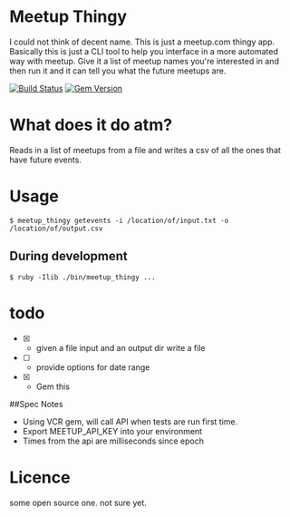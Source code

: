# Meetup Thingy
I could not think of decent name. This is just a meetup.com thingy app.
Basically this is just a CLI tool to help you interface in a more automated way with meetup.
Give it a list of meetup names you're interested in and then run it and it can tell you what the future meetups are.

[![Build Status](https://travis-ci.org/joesustaric/meetup-thingy.svg?branch=master)](https://travis-ci.org/joesustaric/meetup-thingy)
[![Gem Version](https://badge.fury.io/rb/meetup_thingy.svg)](http://badge.fury.io/rb/meetup_thingy)

# What does it do atm?
Reads in a list of meetups from a file and writes a csv of all the ones that have future events.

# Usage
```
$ meetup_thingy getevents -i /location/of/input.txt -o /location/of/output.csv
```

## During development

```
$ ruby -Ilib ./bin/meetup_thingy ...
```

# todo
- [x] - given a file input and an output dir write a file
- [ ] - provide options for date range
- [x] - Gem this

##Spec Notes
- Using VCR gem, will call API when tests are run first time.
- Export MEETUP_API_KEY into your environment
- Times from the api are milliseconds since epoch


# Licence
some open source one. not sure yet.
